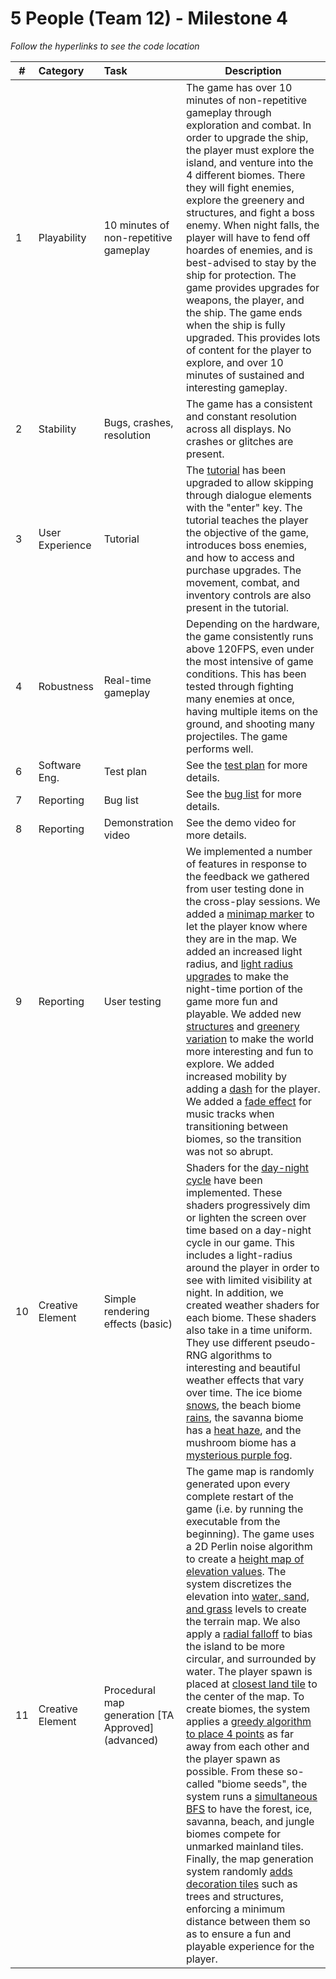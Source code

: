# 5 People (Team 12) - Milestone 4

_Follow the hyperlinks to see the code location_

| #   | Category         | Task                                               | Description                                                                                                                                                                                                                                                                                                                                                                                                                                                                                                                                                                                                                                                                                                                                                                                                                                                                                                                                                                                                                                                                                                                                                                                                                                                                                                                                                                                                                                                                                                                                                                                                                                                                                                                                                                                                                                                                                                                                                                                                                     |
| --- | :--------------- | :------------------------------------------------- | ------------------------------------------------------------------------------------------------------------------------------------------------------------------------------------------------------------------------------------------------------------------------------------------------------------------------------------------------------------------------------------------------------------------------------------------------------------------------------------------------------------------------------------------------------------------------------------------------------------------------------------------------------------------------------------------------------------------------------------------------------------------------------------------------------------------------------------------------------------------------------------------------------------------------------------------------------------------------------------------------------------------------------------------------------------------------------------------------------------------------------------------------------------------------------------------------------------------------------------------------------------------------------------------------------------------------------------------------------------------------------------------------------------------------------------------------------------------------------------------------------------------------------------------------------------------------------------------------------------------------------------------------------------------------------------------------------------------------------------------------------------------------------------------------------------------------------------------------------------------------------------------------------------------------------------------------------------------------------------------------------------------------------- |
| 1   | Playability      | 10 minutes of non-repetitive gameplay              | The game has over 10 minutes of non-repetitive gameplay through exploration and combat. In order to upgrade the ship, the player must explore the island, and venture into the 4 different biomes. There they will fight enemies, explore the greenery and structures, and fight a boss enemy. When night falls, the player will have to fend off hoardes of enemies, and is best-advised to stay by the ship for protection. The game provides upgrades for weapons, the player, and the ship. The game ends when the ship is fully upgraded. This provides lots of content for the player to explore, and over 10 minutes of sustained and interesting gameplay.                                                                                                                                                                                                                                                                                                                                                                                                                                                                                                                                                                                                                                                                                                                                                                                                                                                                                                                                                                                                                                                                                                                                                                                                                                                                                                                                                              |
| 2   | Stability        | Bugs, crashes, resolution                          | The game has a consistent and constant resolution across all displays. No crashes or glitches are present.                                                                                                                                                                                                                                                                                                                                                                                                                                                                                                                                                                                                                                                                                                                                                                                                                                                                                                                                                                                                                                                                                                                                                                                                                                                                                                                                                                                                                                                                                                                                                                                                                                                                                                                                                                                                                                                                                                                      |
| 3   | User Experience  | Tutorial                                           | The [tutorial](https://github.students.cs.ubc.ca/CPSC427-2024W-T2/team-12/blob/37716f716f74f36ea9f231a541cb6649bc6dae3d/src/world_system.cpp#L172-L212) has been upgraded to allow skipping through dialogue elements with the "enter" key. The tutorial teaches the player the objective of the game, introduces boss enemies, and how to access and purchase upgrades. The movement, combat, and inventory controls are also present in the tutorial.                                                                                                                                                                                                                                                                                                                                                                                                                                                                                                                                                                                                                                                                                                                                                                                                                                                                                                                                                                                                                                                                                                                                                                                                                                                                                                                                                                                                                                                                                                                                                                         |
| 4   | Robustness       | Real-time gameplay                                 | Depending on the hardware, the game consistently runs above 120FPS, even under the most intensive of game conditions. This has been tested through fighting many enemies at once, having multiple items on the ground, and shooting many projectiles. The game performs well.                                                                                                                                                                                                                                                                                                                                                                                                                                                                                                                                                                                                                                                                                                                                                                                                                                                                                                                                                                                                                                                                                                                                                                                                                                                                                                                                                                                                                                                                                                                                                                                                                                                                                                                                                   |
| 6   | Software Eng.    | Test plan                                          | See the [test plan](doc/test-plan.md) for more details.                                                                                                                                                                                                                                                                                                                                                                                                                                                                                                                                                                                                                                                                                                                                                                                                                                                                                                                                                                                                                                                                                                                                                                                                                                                                                                                                                                                                                                                                                                                                                                                                                                                                                                                                                                                                                                                                                                                                                                         |
| 7   | Reporting        | Bug list                                           | See the [bug list](doc/bug-report.csv) for more details.                                                                                                                                                                                                                                                                                                                                                                                                                                                                                                                                                                                                                                                                                                                                                                                                                                                                                                                                                                                                                                                                                                                                                                                                                                                                                                                                                                                                                                                                                                                                                                                                                                                                                                                                                                                                                                                                                                                                                                        |
| 8   | Reporting        | Demonstration video                                | See the demo video for more details.                                                                                                                                                                                                                                                                                                                                                                                                                                                                                                                                                                                                                                                                                                                                                                                                                                                                                                                                                                                                                                                                                                                                                                                                                                                                                                                                                                                                                                                                                                                                                                                                                                                                                                                                                                                                                                                                                                                                                                                            |
| 9   | Reporting        | User testing                                       | We implemented a number of features in response to the feedback we gathered from user testing done in the cross-play sessions. We added a [minimap marker](https://github.students.cs.ubc.ca/CPSC427-2024W-T2/team-12/blob/37716f716f74f36ea9f231a541cb6649bc6dae3d/src/render_system.cpp#L913-L919) to let the player know where they are in the map. We added an increased light radius, and [light radius upgrades](LINK) to make the night-time portion of the game more fun and playable. We added new [structures](https://github.students.cs.ubc.ca/CPSC427-2024W-T2/team-12/blob/37716f716f74f36ea9f231a541cb6649bc6dae3d/src/world_init.cpp#L625-L679) and [greenery variation](https://github.students.cs.ubc.ca/CPSC427-2024W-T2/team-12/blob/37716f716f74f36ea9f231a541cb6649bc6dae3d/src/world_init.cpp#L530-L606) to make the world more interesting and fun to explore. We added increased mobility by adding a [dash](https://github.students.cs.ubc.ca/CPSC427-2024W-T2/team-12/blob/37716f716f74f36ea9f231a541cb6649bc6dae3d/src/physics_system.cpp#L90-L122) for the player. We added a [fade effect](https://github.students.cs.ubc.ca/CPSC427-2024W-T2/team-12/blob/37716f716f74f36ea9f231a541cb6649bc6dae3d/src/music_system.hpp#L155-L171) for music tracks when transitioning between biomes, so the transition was not so abrupt.                                                                                                                                                                                                                                                                                                                                                                                                                                                                                                                                                                                                                                                                      |
| 10  | Creative Element | Simple rendering effects (basic)                   | Shaders for the [day-night cycle](https://github.students.cs.ubc.ca/CPSC427-2024W-T2/team-12/blob/37716f716f74f36ea9f231a541cb6649bc6dae3d/shaders/vignette.fs.glsl#L36-L54) have been implemented. These shaders progressively dim or lighten the screen over time based on a day-night cycle in our game. This includes a light-radius around the player in order to see with limited visibility at night. In addition, we created weather shaders for each biome. These shaders also take in a time uniform. They use different pseudo-RNG algorithms to interesting and beautiful weather effects that vary over time. The ice biome [snows](shaders/snow.fs.glsl), the beach biome [rains](shaders/rain.fs.glsl), the savanna biome has a [heat haze](shaders/heat.fs.glsl), and the mushroom biome has a [mysterious purple fog](shaders/fog.fs.glsl).                                                                                                                                                                                                                                                                                                                                                                                                                                                                                                                                                                                                                                                                                                                                                                                                                                                                                                                                                                                                                                                                                                                                                                    |
| 11  | Creative Element | Procedural map generation [TA Approved] (advanced) | The game map is randomly generated upon every complete restart of the game (i.e. by running the executable from the beginning). The game uses a 2D Perlin noise algorithm to create a [height map of elevation values](https://github.students.cs.ubc.ca/CPSC427-2024W-T2/team-12/blob/37716f716f74f36ea9f231a541cb6649bc6dae3d/src/map/generate.cpp#L32-L67). The system discretizes the elevation into [water, sand, and grass](https://github.students.cs.ubc.ca/CPSC427-2024W-T2/team-12/blob/37716f716f74f36ea9f231a541cb6649bc6dae3d/src/map/generate.cpp#L21-L30) levels to create the terrain map. We also apply a [radial falloff](https://github.students.cs.ubc.ca/CPSC427-2024W-T2/team-12/blob/37716f716f74f36ea9f231a541cb6649bc6dae3d/src/map/generate.cpp#L50-L55) to bias the island to be more circular, and surrounded by water. The player spawn is placed at [closest land tile](https://github.students.cs.ubc.ca/CPSC427-2024W-T2/team-12/blob/37716f716f74f36ea9f231a541cb6649bc6dae3d/src/map/generate.cpp#L75-L141) to the center of the map. To create biomes, the system applies a [greedy algorithm to place 4 points](https://github.students.cs.ubc.ca/CPSC427-2024W-T2/team-12/blob/37716f716f74f36ea9f231a541cb6649bc6dae3d/src/map/generate.cpp#L197-L239) as far away from each other and the player spawn as possible. From these so-called "biome seeds", the system runs a [simultaneous BFS](https://github.students.cs.ubc.ca/CPSC427-2024W-T2/team-12/blob/37716f716f74f36ea9f231a541cb6649bc6dae3d/src/map/generate.cpp#L241-L296) to have the forest, ice, savanna, beach, and jungle biomes compete for unmarked mainland tiles. Finally, the map generation system randomly [adds decoration tiles](https://github.students.cs.ubc.ca/CPSC427-2024W-T2/team-12/blob/37716f716f74f36ea9f231a541cb6649bc6dae3d/src/map/generate.cpp#L298-L355) such as trees and structures, enforcing a minimum distance between them so as to ensure a fun and playable experience for the player. |

